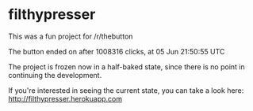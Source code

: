 # filthypresser

This was a fun project for /r/thebutton 

The button ended on after 1008316 clicks, at 05 Jun 21:50:55 UTC

The project is frozen now in a half-baked state, since there is no point in continuing the development. 

If you're interested in seeing the current state, you can take a look here: http://filthypresser.herokuapp.com
